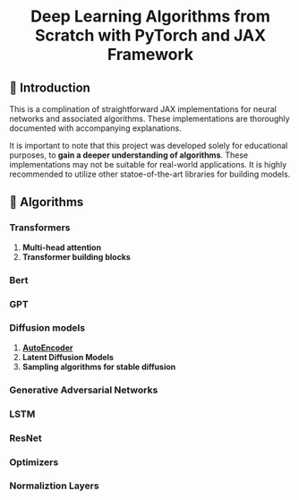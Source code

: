 <h1 align="center"> Deep Learning Algorithms from Scratch with PyTorch and JAX Framework </h1>

## 👋 Introduction

This is a complination of straightforward JAX implementations for neural networks and associated algorithms. These implementations are thoroughly documented with accompanying explanations.

It is important to note that this project was developed solely for educational purposes, to **gain a deeper understanding of algorithms**. These implementations may not be suitable for real-world applications. It is highly recommended to utilize other statoe-of-the-art libraries for building models.


## 📝 Algorithms

### Transformers
1. **Multi-head attention**
2. **Transformer building blocks**

### Bert

### GPT

### Diffusion models
1. [**AutoEncoder**](algorithms/diffusion/autoencoder.py)
1. **Latent Diffusion Models**
2. **Sampling algorithms for stable diffusion**

### Generative Adversarial Networks

### LSTM

### ResNet

### Optimizers

### Normaliztion Layers